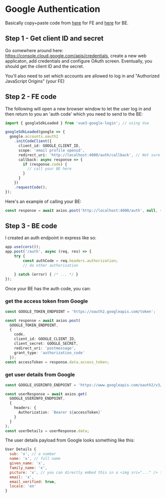 # Google Authentication

Basically copy+paste code from [here](https://medium.com/@toluarejibadey/how-to-use-google-login-in-vuejs-8c50cc2fa054) for FE and [here](https://medium.com/@toluarejibadey/how-to-use-google-login-in-nodejs-expressjs-125c76c01f54) for BE.

## Step 1 - Get client ID and secret
Go somewhere around here: https://console.cloud.google.com/apis/credentials, create a new web applicaton, add credentials and configure OAuth screen. Eventually, you should get the client ID and the secret.

You'll also need to set which accounts are allowed to log in and "Authorized JavaScript Origins" (your FE)

## Step 2 - FE code
The following will open a new browser window to let the user log in and then return to you an 'auth code' which you need to send to the BE:

```ts
import { googleSdkLoaded } from 'vue3-google-login'; // using Vue

googleSdkLoaded(google => {
  google.accounts.oauth2
    .initCodeClient({
      client_id: GOOGLE_CLIENT_ID,
      scope: 'email profile openid',
      redirect_uri: 'http://localhost:4000/auth/callback', // Not sure if this has to match anything
      callback: async response => {
        if (response.code) {
          // call your BE here
        }
      }
    })
    .requestCode();
});
```

Here's an example of calling your BE:
```ts
const response = await axios.post('http://localhost:4000/auth', null, { Authorization: getAuthCode() });
```

## Step 3 - BE code
I created an auth endpoint in express like so:
```ts
app.use(cors());
app.post('/auth', async (req, res) => {
    try {
        const authCode = req.headers.authorization;
        // do other authorisation

    } catch (error) { /* ... */ }
});
```

Once your BE has the auth code, you can:

### get the access token from Google
```ts
const GOOGLE_TOKEN_ENDPOINT = 'https://oauth2.googleapis.com/token';

const response = await axios.post(
  GOOGLE_TOKEN_ENDPOINT,
  {
    code,
    client_id: GOOGLE_CLIENT_ID,
    client_secret: GOOGLE_SECRET,
    redirect_uri: 'postmessage',
    grant_type: 'authorization_code'
  });
const accessToken = response.data.access_token;
```

### get user details from Google
```ts
const GOOGLE_USERINFO_ENDPOINT = 'https://www.googleapis.com/oauth2/v3/userinfo';

const userResponse = await axios.get(
  GOOGLE_USERINFO_ENDPOINT,
  {
    headers: {
      Authorization: `Bearer ${accessToken}`
    }
  }
);
const userDetails = userResponse.data;
```
The user details payload from Google looks something like this:
```js
User Details {
  sub: 'x', // a number
  name: 'x', // full name
  given_name: 'x',
  family_name: 'x',
  picture: 'x', // you can directly embed this in a <img src="..." /> tag
  email: 'x',
  email_verified: true,
  locale: 'en'
}
```

